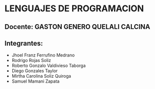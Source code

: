 # LENGUAJES DE PROGRAMACION

## Docente: GASTON GENERO QUELALI CALCINA

## Integrantes:

- Jhoel Franz Ferrufino Medrano 
- Rodrigo Rojas Soliz
- Roberto Gonzalo Valdivieso Taborga
- Diego Gonzales Taylor
- Mirtha Carolina Soliz Quiroga
- Samuel Mamani Zapata
